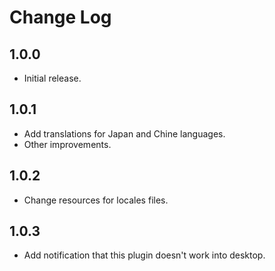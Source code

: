 # Change Log

## 1.0.0

* Initial release.

## 1.0.1

* Add translations for Japan and Chine languages.
* Other improvements.

## 1.0.2

* Change resources for locales files.

## 1.0.3

* Add notification that this plugin doesn't work into desktop.